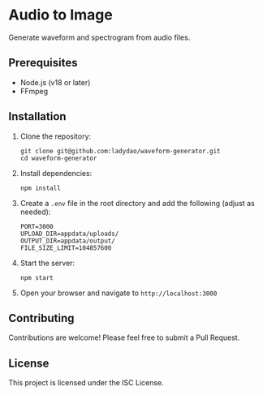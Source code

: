 # Audio to Image

Generate waveform and spectrogram from audio files.

## Prerequisites

- Node.js (v18 or later)
- FFmpeg

## Installation

1. Clone the repository:

   ```
   git clone git@github.com:ladydao/waveform-generator.git
   cd waveform-generator
   ```

2. Install dependencies:

   ```
   npm install
   ```

3. Create a `.env` file in the root directory and add the following (adjust as needed):

   ```
   PORT=3000
   UPLOAD_DIR=appdata/uploads/
   OUTPUT_DIR=appdata/output/
   FILE_SIZE_LIMIT=104857600
   ```

4. Start the server:

   ```
   npm start
   ```

5. Open your browser and navigate to `http://localhost:3000`

## Contributing

Contributions are welcome! Please feel free to submit a Pull Request.

## License

This project is licensed under the ISC License.
